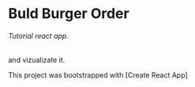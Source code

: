 # Buld Burger Order

###### Tutorial react app.

and vizualizate it.

This project was bootstrapped with [Create React App]
